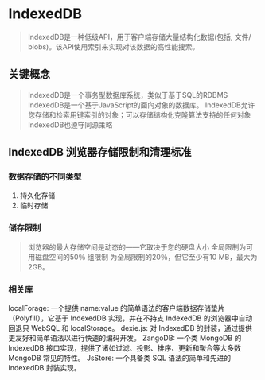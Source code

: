 # IndexedDB

> IndexedDB是一种低级API，用于客户端存储大量结构化数据(包括, 文件/ blobs)。该API使用索引来实现对该数据的高性能搜索。

## 关键概念

> IndexedDB是一个事务型数据库系统，类似于基于SQL的RDBMS
> IndexedDB是一个基于JavaScript的面向对象的数据库。
> IndexedDB允许您存储和检索用键索引的对象；可以存储结构化克隆算法支持的任何对象
> IndexedDB也遵守同源策略

## IndexedDB 浏览器存储限制和清理标准

### 数据存储的不同类型

1. 持久化存储
2. 临时存储

### 储存限制

> 浏览器的最大存储空间是动态的——它取决于您的硬盘大小
> 全局限制为可用磁盘空间的50％
> 组限制 为全局限制的20％，但它至少有10 MB，最大为2GB。

### 相关库
localForage: 一个提供 name:value 的简单语法的客户端数据存储垫片（Polyfill），它基于 IndexedDB 实现，并在不持支 IndexedDB 的浏览器中自动回退只 WebSQL 和 localStorage。
dexie.js: 对 IndexedDB 的封装，通过提供更友好和简单语法以进行快速的编码开发。
ZangoDB: 一个类 MongoDB 的 IndexedDB 接口实现，提供了诸如过滤、投影、排序、更新和聚合等大多数 MongoDB 常见的特性。
JsStore: 一个具备类 SQL 语法的简单和先进的 IndexedDB 封装实现。